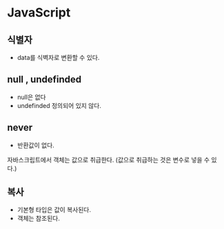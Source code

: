 # JavaScript

## 식별자
- data를 식벽자로 변환할 수 있다.

## null , undefinded
- null은 없다
- undefinded 정의되어 있지 않다.

## never
- 반환값이 없다.

자바스크립트에서 객체는 값으로 취급한다. (값으로 취급하는 것은 변수로 넣을 수 있다.)

## 복사
- 기본형 타입은 값이 복사된다.
- 객체는 참조된다.